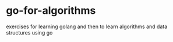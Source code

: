 # go-for-algorithms
exercises for learning golang and then to learn algorithms and data structures using go 
